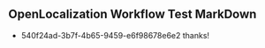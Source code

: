 ## OpenLocalization Workflow Test MarkDown
* 540f24ad-3b7f-4b65-9459-e6f98678e6e2 thanks!

<!--HONumber=Jul16_HO3-->


